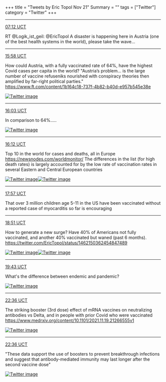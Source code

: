 +++
title = "Tweets by Eric Topol Nov 21"
Summary = ""
tags = ["Twitter"]
category = "Twitter"
+++


---

<a href="https://twitter.com/erictopol/status/1462317887423541248" target="_blank" rel="noreferer">07:12 UCT</a>

RT @Logik_ist_geil: @EricTopol A disaster is happening here in Austria (one of the best health systems in the world), please take the wave…



---

<a href="https://twitter.com/erictopol/status/1462450434698665985" target="_blank" rel="noreferer">15:58 UCT</a>

How could Austria, with a fully vaccinated rate of 64%, have the highest Covid cases per capita in the world?
"Austria’s problem... is the large number of vaccine refuseniks nourished with conspiracy theories then amplified by far-right political parties."
https://www.ft.com/content/1b164c18-737f-4b82-b40d-e957b545e38e 

<a href="FEuqm4JVkAoi-lH.jpg"  ><img src="FEuqm4JVkAoi-lH.jpg" alt="Twitter image" ></img></a>

---

<a href="https://twitter.com/erictopol/status/1462451635234377734" target="_blank" rel="noreferer">16:03 UCT</a>

In comparison to 64%..... 

<a href="FEurr1LVUAAYAmR.jpg"  ><img src="FEurr1LVUAAYAmR.jpg" alt="Twitter image" ></img></a>

---

<a href="https://twitter.com/erictopol/status/1462453982928900102" target="_blank" rel="noreferer">16:12 UCT</a>

Top 10 in the world for cases and deaths, all in Europe
https://newsnodes.com/worldmonitor/
The differences in the list (for high death rates) is largely accounted for by the low rate of vaccination rates in several Eastern and Central European countries 

<a href="FEutW9IVkAAdoJK.jpg"  ><img src="FEutW9IVkAAdoJK.jpg" alt="Twitter image" ></img></a><a href="FEutZukVgAEfbfa.jpg"  ><img src="FEutZukVgAEfbfa.jpg" alt="Twitter image" ></img></a>

---

<a href="https://twitter.com/erictopol/status/1462480325154467842" target="_blank" rel="noreferer">17:57 UCT</a>

That over 3 million children age 5-11 in the US have been vaccinated without a reported case of myocarditis so far is encouraging



---

<a href="https://twitter.com/erictopol/status/1462493892369022979" target="_blank" rel="noreferer">18:51 UCT</a>

How to generate a new surge?
Have 40% of Americans not fully vaccinated, and another 40% vaccinated but waned (past 6 months).  https://twitter.com/EricTopol/status/1462150362454847489

<a href="FEvQTLjVUAE7LaV.jpg"  ><img src="FEvQTLjVUAE7LaV.jpg" alt="Twitter image" ></img></a><a href="FEvSI1nVQAIQHlK.jpg"  ><img src="FEvSI1nVQAIQHlK.jpg" alt="Twitter image" ></img></a>

---

<a href="https://twitter.com/erictopol/status/1462507006552514560" target="_blank" rel="noreferer">19:43 UCT</a>

What's the difference between endemic and pandemic? 

<a href="FEveVQbVUAA3gyE.jpg"  ><img src="FEveVQbVUAA3gyE.jpg" alt="Twitter image" ></img></a>

---

<a href="https://twitter.com/erictopol/status/1462550485135618048" target="_blank" rel="noreferer">22:36 UCT</a>

The striking booster (3rd dose) effect of mRNA vaccines on neutralizing antibodies vs Delta, and in people with prior Covid who were vaccinated https://www.medrxiv.org/content/10.1101/2021.11.19.21266555v1 

<a href="FEwDCERUYAcHr96.jpg"  ><img src="FEwDCERUYAcHr96.jpg" alt="Twitter image" ></img></a>

---

<a href="https://twitter.com/erictopol/status/1462550488994377729" target="_blank" rel="noreferer">22:36 UCT</a>

"These data support the use of boosters to prevent breakthrough infections and suggest that antibody-mediated immunity may last longer after the second vaccine dose" 

<a href="FEwFDLDUUAEemjm.jpg"  ><img src="FEwFDLDUUAEemjm.jpg" alt="Twitter image" ></img></a>